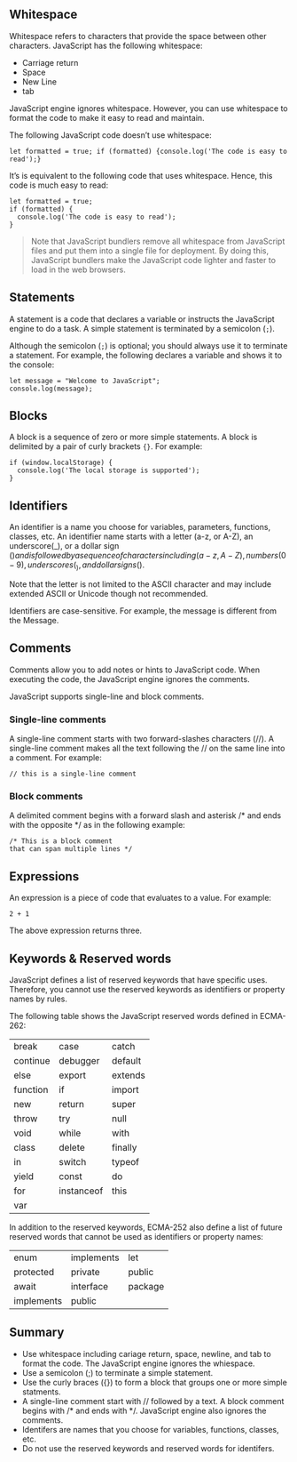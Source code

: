 ## Whitespace
Whitespace refers to characters that provide the space between other characters. JavaScript has the following whitespace:

- Carriage return
- Space
- New Line
- tab

JavaScript engine ignores whitespace. However, you can use whitespace to format the code to make it easy to read and maintain.

The following JavaScript code doesn’t use whitespace:

```
let formatted = true; if (formatted) {console.log('The code is easy to read');}
```

It’s is equivalent to the following code that uses whitespace. Hence, this code is much easy to read:
```
let formatted = true;
if (formatted) {
  console.log('The code is easy to read');
}
```

> Note that JavaScript bundlers remove all whitespace from JavaScript files and put them into a single file for deployment. By doing this, JavaScript bundlers make the JavaScript code lighter and faster to load in the web browsers.

## Statements
A statement is a code that declares a variable or instructs the JavaScript engine to do a task. A simple statement is terminated by a semicolon (```;```).

Although the semicolon (```;```) is optional; you should always use it to terminate a statement. For example, the following declares a variable and shows it to the console:

```
let message = "Welcome to JavaScript";
console.log(message);
```

## Blocks
A block is a sequence of zero or more simple statements. A block is delimited by a pair of curly brackets ```{}```. For example:
```
if (window.localStorage) {
  console.log('The local storage is supported');
}
```

## Identifiers
An identifier is a name you choose for variables, parameters, functions, classes, etc. An identifier name starts with a letter (a-z, or A-Z), an underscore(_), or a dollar sign ($) and is followed by a sequence of characters including (a-z, A-Z), numbers (0-9), underscores (_), and dollar signs ($).

Note that the letter is not limited to the ASCII character and may include extended ASCII or Unicode though not recommended.

Identifiers are case-sensitive. For example, the message is different from the Message.

## Comments
Comments allow you to add notes or hints to JavaScript code. When executing the code, the JavaScript engine ignores the comments.

JavaScript supports single-line and block comments.

### Single-line comments
A single-line comment starts with two forward-slashes characters (//). A single-line comment makes all the text following the // on the same line into a comment. For example:
```
// this is a single-line comment
```

### Block comments
A delimited comment begins with a forward slash and asterisk /* and ends with the opposite */ as in the following example:
```
/* This is a block comment
that can span multiple lines */
```

## Expressions
An expression is a piece of code that evaluates to a value. For example:
```
2 + 1
```

The above expression returns three.

## Keywords & Reserved words
JavaScript defines a list of reserved keywords that have specific uses. Therefore, you cannot use the reserved keywords as identifiers or property names by rules.

The following table shows the JavaScript reserved words defined in ECMA-262:

|           |            |         |
| --------- | ---------- | ------- |
| break	    | case	     | catch   |
| continue	| debugger   | default |
| else	    | export     | extends |
| function	| if         | import  |
| new	    | return     | super   |
| throw	    | try	     | null    |
| void	    | while	     | with    | 
| class	    | delete     | finally |
| in	    | switch     | typeof  |
| yield	    | const	     | do      |
| for	    | instanceof | this    |
| var	    | 	         |         |

In addition to the reserved keywords, ECMA-252 also define a list of future reserved words that cannot be used as identifiers or property names:

|            |            |         |
| ---------  | ---------- | ------- |
| enum	     | implements | let     |
| protected	 | private	  | public  |
| await	     | interface  | package |
| implements | public	  |         |

## Summary
- Use whitespace including cariage return, space, newline, and tab to format the code. The JavaScript engine ignores the whiespace.
- Use a semicolon (;) to terminate a simple statement.
- Use the curly braces ({}) to form a block that groups one or more simple statments.
- A single-line comment start with // followed by a text. A block comment begins with /* and ends with */. JavaScript engine also ignores the comments.
- Identifers are names that you choose for variables, functions, classes, etc.
- Do not use the reserved keywords and reserved words for identifers.